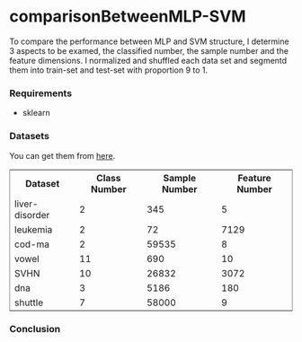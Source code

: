 <h1>comparisonBetweenMLP-SVM</h1>
<p>To compare the performance between MLP and SVM structure, I determine 3 aspects to be examed, the classified number, the sample number and the feature dimensions. I normalized and shuffled each data set and segmentd them into train-set and test-set with proportion 9 to 1.</p>

<h3> Requirements </h3>
<ul type = 'disc'>
  <li>sklearn</li>
</ul>

<h3> Datasets </h3>
<p> You can get them from <a href="https://www.csie.ntu.edu.tw/~cjlin/libsvmtools/datasets/"> here</a>.</p>
<table frame="vsides">
  <tr>
  	<th>Dataset</th>
    <th>Class Number</th>
    <th>Sample Number</th>
    <th>Feature Number</th>
  </tr>
  <tr>
    <td>liver-disorder</td>
    <td>2</td>
    <td>345</td>
    <td>5</td>
  </tr>
  <tr>
    <td>leukemia</td>
    <td>2</td>
    <td>72</td>
    <td>7129</td>
  </tr>
  <tr>
    <td>cod-ma</td>
    <td>2</td>
    <td>59535</td>
    <td>8</td>
  </tr>
  <tr>
    <td>vowel</td>
    <td>11</td>
    <td>690</td>
    <td>10</td>
  </tr>
  <tr>
    <td>SVHN</td>
    <td>10</td>
    <td>26832</td>
    <td>3072</td>
  </tr>
  <tr>
    <td>dna</td>
    <td>3</td>
    <td>5186</td>
    <td>180</td>
  </tr>
  <tr>
    <td>shuttle</td>
    <td>7</td>
    <td>58000</td>
    <td>9</td>
  </tr>
</table>

<h3> Conclusion </h3>